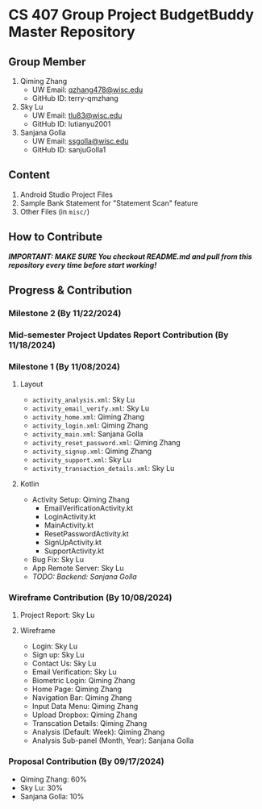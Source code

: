# CS 407 Group Project BudgetBuddy Master Repository

## Group Member  
1. Qiming Zhang
    * UW Email: qzhang478@wisc.edu
    * GitHub ID: terry-qmzhang
2. Sky Lu
    * UW Email: tlu83@wisc.edu
    * GitHub ID: lutianyu2001
3. Sanjana Golla
    * UW Email: ssgolla@wisc.edu
    * GitHub ID: sanjuGolla1

## Content

1. Android Studio Project Files
2. Sample Bank Statement for "Statement Scan" feature
3. Other Files (in `misc/`)

## How to Contribute

***IMPORTANT: MAKE SURE You checkout README.md and pull from this repository every time before start working!***

## Progress & Contribution

### Milestone 2 (By 11/22/2024)  

### Mid-semester Project Updates Report Contribution (By 11/18/2024)

### Milestone 1 (By 11/08/2024)

1. Layout
    * `activity_analysis.xml`: Sky Lu
    * `activity_email_verify.xml`: Sky Lu
    * `activity_home.xml`: Qiming Zhang
    * `activity_login.xml`: Qiming Zhang
    * `activity_main.xml`: Sanjana Golla
    * `activity_reset_password.xml`: Qiming Zhang
    * `activity_signup.xml`: Qiming Zhang
    * `activity_support.xml`: Sky Lu
    * `activity_transaction_details.xml`: Sky Lu

2. Kotlin
    * Activity Setup: Qiming Zhang
        * EmailVerificationActivity.kt
        * LoginActivity.kt
        * MainActivity.kt
        * ResetPasswordActivity.kt
        * SignUpActivity.kt
        * SupportActivity.kt
    * Bug Fix: Sky Lu
    * App Remote Server: Sky Lu
    * *TODO: Backend: Sanjana Golla*


### Wireframe Contribution (By 10/08/2024)

1. Project Report: Sky Lu
2. Wireframe

    * Login: Sky Lu
    * Sign up: Sky Lu
    * Contact Us: Sky Lu
    * Email Verification: Sky Lu
    * Biometric Login: Qiming Zhang
    * Home Page: Qiming Zhang
    * Navigation Bar: Qiming Zhang
    * Input Data Menu: Qiming Zhang
    * Upload Dropbox: Qiming Zhang
    * Transcation Details: Qiming Zhang
    * Analysis (Default: Week): Qiming Zhang
    * Analysis Sub-panel (Month, Year): Sanjana Golla
  
### Proposal Contribution (By 09/17/2024)

* Qiming Zhang: 60%
* Sky Lu: 30%
* Sanjana Golla: 10%
